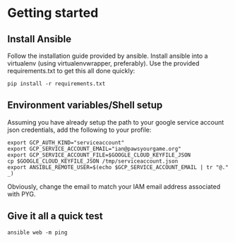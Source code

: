 # Getting started

## Install Ansible

Follow the installation guide provided by ansible. Install ansible into a virtualenv (using virtualenvwrapper, preferably). Use the provided requirements.txt to get this all done quickly:

```
pip install -r requirements.txt
```

## Environment variables/Shell setup

Assuming you have already setup the path to your google service account json credentials, add the following to your profile:

```
export GCP_AUTH_KIND="serviceaccount"
export GCP_SERVICE_ACCOUNT_EMAIL="ian@pawsyourgame.org"
export GCP_SERVICE_ACCOUNT_FILE=$GOOGLE_CLOUD_KEYFILE_JSON
cp $GOOGLE_CLOUD_KEYFILE_JSON /tmp/serviceaccount.json
export ANSIBLE_REMOTE_USER=$(echo $GCP_SERVICE_ACCOUNT_EMAIL | tr "@." _)
```

Obviously, change the email to match your IAM email address associated with PYG.

## Give it all a quick test

```
ansible web -m ping
```
